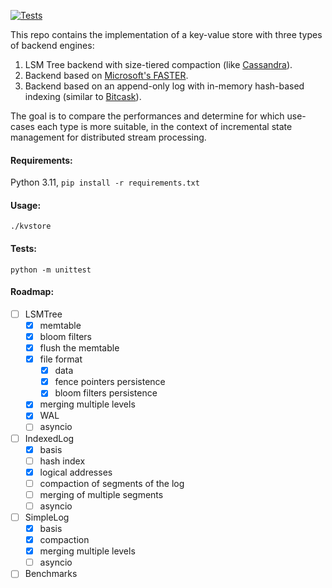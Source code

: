 [![Tests](https://github.com/nikosgavalas/kvstore/actions/workflows/run_tests.yml/badge.svg)](https://github.com/nikosgavalas/kvstore/actions/workflows/run_tests.yml)

This repo contains the implementation of a key-value store with three types of backend engines:
1. LSM Tree backend with size-tiered compaction (like [Cassandra](https://cassandra.apache.org/_/index.html)).
2. Backend based on [Microsoft's FASTER](https://microsoft.github.io/FASTER/docs/td-research-papers/).
3. Backend based on an append-only log with in-memory hash-based indexing (similar to [Bitcask](https://riak.com/assets/bitcask-intro.pdf)).

The goal is to compare the performances and determine for which use-cases each type is more suitable, in the context of incremental state management for distributed stream processing.

#### Requirements:

Python 3.11, `pip install -r requirements.txt`

#### Usage:

`./kvstore`

#### Tests:

`python -m unittest`

#### Roadmap:

- [ ] LSMTree
  - [x] memtable
  - [x] bloom filters
  - [x] flush the memtable
  - [x] file format
    - [x] data
    - [x] fence pointers persistence
    - [x] bloom filters persistence
  - [x] merging multiple levels
  - [x] WAL
  - [ ] asyncio
- [ ] IndexedLog
  - [x] basis
  - [ ] hash index
  - [x] logical addresses
  - [ ] compaction of segments of the log
  - [ ] merging of multiple segments
  - [ ] asyncio
- [ ] SimpleLog
  - [x] basis
  - [x] compaction
  - [x] merging multiple levels
  - [ ] asyncio
- [ ] Benchmarks
